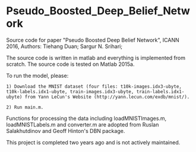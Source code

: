 # Pseudo_Boosted_Deep_Belief_Network
Source code for paper "Pseudo Boosted Deep Belief Network", ICANN 2016, Authors: Tiehang Duan; Sargur N. Srihari;

The source code is written in matlab and everything is implemented from scratch. The source code is tested on Matlab 2015a.

To run the model, please:

    1) Download the MNIST dataset (four files: t10k-images.idx3-ubyte, t10k-labels.idx1-ubyte, train-images.idx3-ubyte, train-labels.idx1-ubyte) from Yann LeCun's Website (http://yann.lecun.com/exdb/mnist/).
    
    2) Run main.m.

Functions for processing the data including loadMNISTImages.m, loadMNISTLabels.m and converter.m are adopted from Ruslan Salakhutdinov and Geoff Hinton's DBN package. 

This project is completed two years ago and is not actively maintained. 

